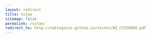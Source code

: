 ```yaml
---
layout: redirect
title: Vitae
sitemap: false
permalink: /vitae/
redirect_to: http://noblegasss.github.io/assets/WZ_CV250908.pdf
---
```











